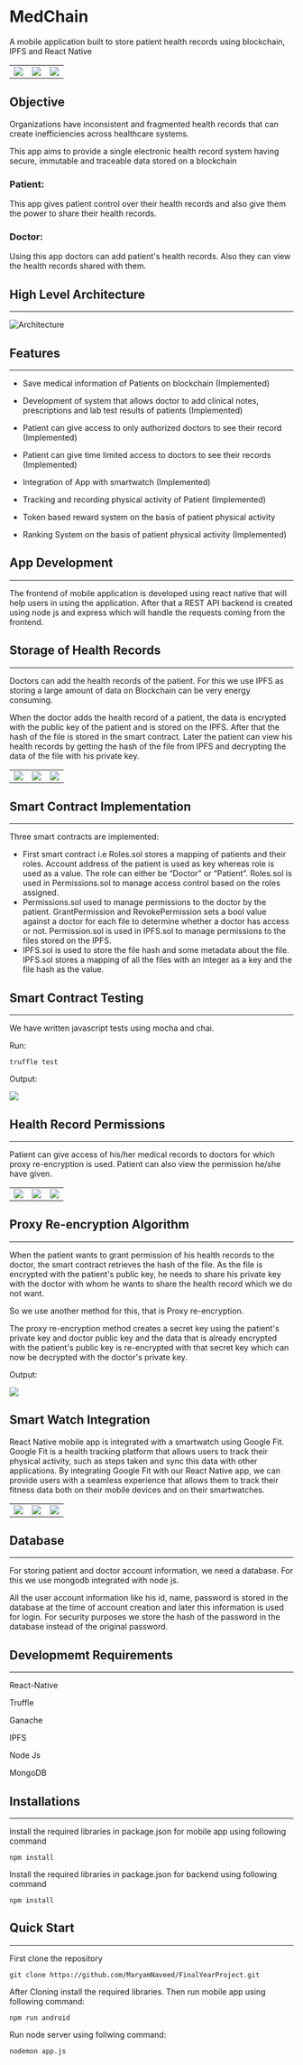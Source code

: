 # MedChain
A mobile application built to store patient health records using blockchain, IPFS and React Native


|  |   | |
| --- | --- | --- |
| ![](./ss/mainpage.png)  |  ![](./ss/MainPatient.png) | ![](./ss/MainDoctor.png) |


## Objective

Organizations have inconsistent and fragmented health records that can create inefficiencies across healthcare systems.

This app aims to provide a single electronic health record system having secure, immutable and traceable data stored on a blockchain


### Patient:

This app gives patient control over their health records and also give them the power to share their health records. 


### Doctor:

Using this app doctors can add patient's health records. Also they can view the health records shared with them. 


## High Level Architecture
---

![Architecture](./ss/architecture.jpeg)


## Features
---
* Save medical information of Patients on blockchain (Implemented)

* Development of system that allows doctor to add clinical notes, prescriptions and 
lab test results of patients (Implemented)

* Patient can give access to only authorized doctors to see their record (Implemented)

* Patient can give time limited access to doctors to see their records (Implemented)

* Integration of App with smartwatch (Implemented)

* Tracking and recording physical activity of Patient (Implemented)

* Token based reward system on the basis of patient physical activity

* Ranking System on the basis of patient physical activity (Implemented)

## App Development
---
The frontend of mobile application is developed using react native that will help users in using the application. After that a REST API backend is created using node js and express which will handle the requests coming from the frontend.



## Storage of Health Records
---

Doctors can add the health records of the patient. For this we use IPFS as storing a large amount of data on Blockchain can be very energy consuming.

When the doctor adds the health record of a patient, the data is encrypted with the public key of the patient and is stored on the IPFS. After that the hash of the file is stored in the smart contract. Later the patient can view his health records by getting the hash of the file from IPFS and decrypting the data of the file with his private key.

|  |   | |
| --- | --- | --- |
| ![](./ss/addRecord.png)  |  ![](./ss/hashRecord.png) | ![](./ss/displayRecord.png) |


## Smart Contract Implementation
---
Three smart contracts are implemented:
- First smart contract i.e Roles.sol stores a mapping of patients and their roles. Account address of the patient is used as key whereas role is used as a value. The role can either be “Doctor” or “Patient”. Roles.sol is used in Permissions.sol to manage access control based on the roles assigned.
-	Permissions.sol used to manage permissions to the doctor by the patient. GrantPermission and RevokePermission sets a bool value against a doctor for each file to determine whether a doctor has access or not. Permission.sol is used in IPFS.sol to manage permissions to the files stored on the IPFS.
-	IPFS.sol is used to store the file hash and some metadata about the file. IPFS.sol stores a mapping of all the files with an integer as a key and the file hash as the value.


## Smart Contract Testing
---
We have written javascript tests using mocha and chai. 

Run:
```
truffle test
```
Output:

![](./ss/test.PNG)

## Health Record Permissions
---
Patient can give access of his/her medical records to doctors for which proxy re-encryption is used. Patient can also view the permission he/she have given.

|  |   | |
| --- | --- | --- |
| ![](./ss/grant1.png)  |  ![](./ss/grant2.png) | ![](./ss/revoke.png) |



## Proxy Re-encryption Algorithm
--- 
When the patient wants to grant permission of his health records to the doctor, the smart contract retrieves the hash of the file. As the file is encrypted with the patient's public key, he needs to share his private key with the doctor with whom he wants to share the health record which we do not want.

So we use another method for this, that is Proxy re-encryption.

The proxy re-encryption method creates a secret key using the patient's private key and doctor public key and the data that is already encrypted with the patient's public key is re-encrypted with that secret key which can now be decrypted with the doctor's private key. 

Output:

![](./ss/proxy.PNG)

## Smart Watch Integration
React Native mobile app is integrated with a smartwatch using Google Fit. Google Fit is a health tracking platform that allows users to track their physical activity, such as steps taken and sync this data with other applications. By integrating Google Fit with our React Native app, we can provide users with a seamless experience that allows them to track their fitness data both on their mobile devices and on their smartwatches. 

|  |   | |
| --- | --- | --- |
| ![](./ss/heartrate.png)  |  ![](./ss/bp.png) | ![](./ss/steps.png) |

## Database 
---
For storing patient and doctor account information, we need a database. For this we use mongodb integrated with node js.

All the user account information like his id, name, password is stored in the database at the time of account creation and later this information is used for login. For security purposes we store the hash of the password in the database instead of the original password.


## Developmemt Requirements
---
React-Native

Truffle

Ganache

IPFS

Node Js 

MongoDB

## Installations
---
Install the required libraries in package.json for mobile app using following command

```
npm install 
```

Install the required libraries in package.json for backend using following command
```
npm install
```

## Quick Start
---

First clone the repository

```
git clone https://github.com/MaryamNaveed/FinalYearProject.git
```

After Cloning install the required libraries. Then run mobile app using following command:

```
npm run android
```

Run node server using follwing command:

```
nodemon app.js
```